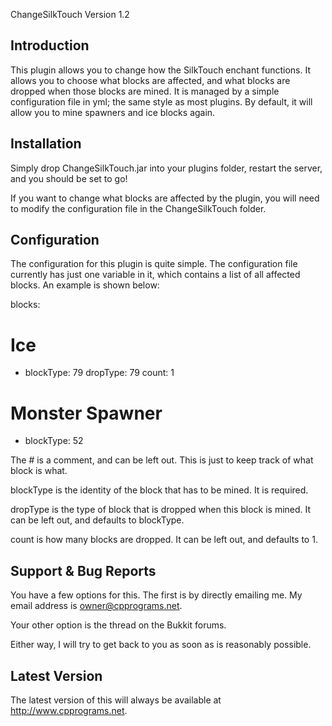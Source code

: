 ChangeSilkTouch 
Version 1.2

Introduction
------------

This plugin allows you to change how the SilkTouch enchant functions. It allows
you to choose what blocks are affected, and what blocks are dropped when those
blocks are mined. It is managed by a simple configuration file in yml; the 
same style as most plugins. By default, it will allow you to mine spawners and
ice blocks again.


Installation
------------

Simply drop ChangeSilkTouch.jar into your plugins folder, restart the server, 
and you should be set to go!

If you want to change what blocks are affected by the plugin, you will need to 
modify the configuration file in the ChangeSilkTouch folder. 


Configuration
-------------

The configuration for this plugin is quite simple. The configuration file
currently has just one variable in it, which contains a list of all affected 
blocks. An example is shown below: 


blocks:
  # Ice 
  - blockType: 79
    dropType: 79
    count: 1
  # Monster Spawner
  - blockType: 52

The # is a comment, and can be left out. This is just to keep track of what 
block is what.

blockType is the identity of the block that has to be mined. It is required.

dropType is the type of block that is dropped when this block is mined. It can
be left out, and defaults to blockType.

count is how many blocks are dropped. It can be left out, and defaults to 1.


Support & Bug Reports
---------------------

You have a few options for this. The first is by directly emailing me. My email address is owner@cpprograms.net. 

Your other option is the thread on the Bukkit forums.

Either way, I will try to get back to you as soon as is reasonably possible.


Latest Version
--------------

The latest version of this will always be available at http://www.cpprograms.net.
